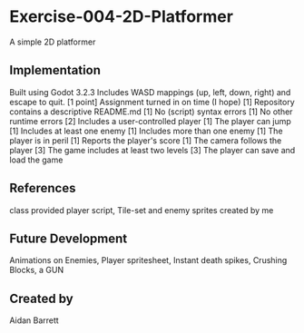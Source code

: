 
# Exercise-004-2D-Platformer
A simple 2D platformer

## Implementation
Built using Godot 3.2.3
Includes WASD mappings (up, left, down, right) and escape to quit.
[1 point] Assignment turned in on time (I hope)
[1] Repository contains a descriptive README.md
[1] No (script) syntax errors
[1] No other runtime errors
[2] Includes a user-controlled player
[1] The player can jump
[1] Includes at least one enemy
[1] Includes more than one enemy
[1] The player is in peril
[1] Reports the player's score
[1] The camera follows the player
[3] The game includes at least two levels
[3] The player can save and load the game


## References
class provided player script,
Tile-set and enemy sprites created by me

## Future Development
Animations on Enemies, Player spritesheet, Instant death spikes, Crushing Blocks, a GUN

## Created by 
Aidan Barrett

